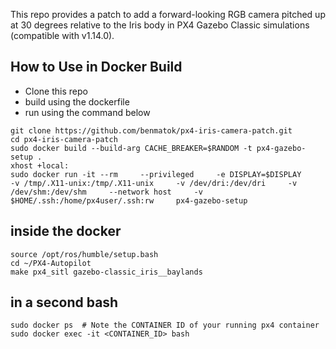 

This repo provides a patch to add a forward-looking RGB camera pitched up at 30 degrees relative to the Iris body in PX4 Gazebo Classic simulations (compatible with v1.14.0).

## How to Use in Docker Build
- Clone this repo
- build using the dockerfile
- run using the command below
```
git clone https://github.com/benmatok/px4-iris-camera-patch.git
cd px4-iris-camera-patch
sudo docker build --build-arg CACHE_BREAKER=$RANDOM -t px4-gazebo-setup .
xhost +local:
sudo docker run -it --rm     --privileged     -e DISPLAY=$DISPLAY     -v /tmp/.X11-unix:/tmp/.X11-unix     -v /dev/dri:/dev/dri     -v /dev/shm:/dev/shm     --network host     -v $HOME/.ssh:/home/px4user/.ssh:rw     px4-gazebo-setup
```

## inside the docker
```
source /opt/ros/humble/setup.bash
cd ~/PX4-Autopilot
make px4_sitl gazebo-classic_iris__baylands
```
## in a second bash
```
sudo docker ps  # Note the CONTAINER ID of your running px4 container
sudo docker exec -it <CONTAINER_ID> bash
```
